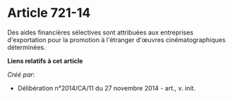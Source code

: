 # Article 721-14

Des aides financières sélectives sont attribuées aux entreprises d'exportation pour la promotion à l'étranger d'œuvres
cinématographiques déterminées.

**Liens relatifs à cet article**

_Créé par_:

  - Délibération n°2014/CA/11 du 27 novembre 2014 - art., v. init.
